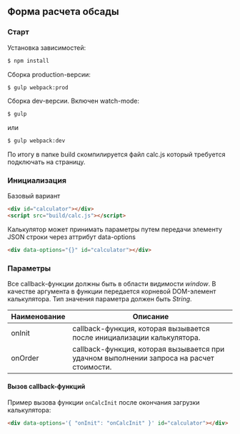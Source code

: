 ## Форма расчета обсады

### Старт

Установка зависимостей:

```sh
$ npm install
```

Сборка production-версии:

```sh
$ gulp webpack:prod
```

Сборка dev-версии. Включен watch-mode:

```sh
$ gulp
```
или
```sh
$ gulp webpack:dev
```
По итогу в папке build скомпилируется файл calc.js который требуется подключать на страницу.

### Инициализация
Базовый вариант
```html
<div id="calculator"></div>
<script src="build/calc.js"></script>
```
Калькулятор может принимать параметры путем передачи элементу JSON строки через аттрибут data-options
```html
<div data-options="{}" id="calculator"></div>
```

### Параметры
Все callback-функции должны быть в области видимости _window_. В качестве аргумента в функции передается корневой DOM-элемент калькулятора. Тип значения параметра должен быть _String_.

| Наименование  | Описание |
| ------------- | ------------- |
| onInit  | callback-функция, которая вызывается после инициализации калькулятора.   |
| onOrder  | callback-функция, которая вызывается при удачном выполнении запроса на расчет стоимости. |

#### Вызов callback-функций

Пример вызова функции `onCalcInit` после окончания загрузки калькулятора:

```html
<div data-options='{ "onInit": "onCalcInit" }' id="calculator"></div>
```
